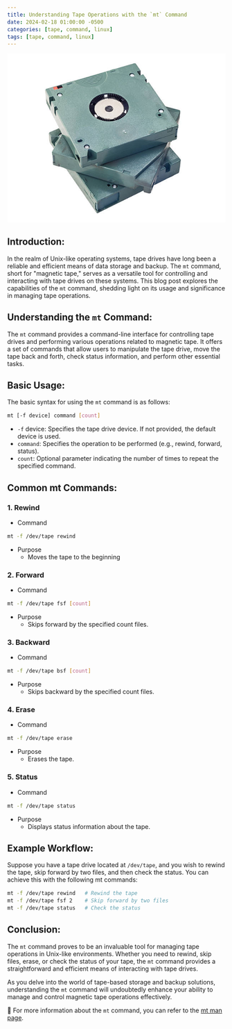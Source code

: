 ```yaml
---
title: Understanding Tape Operations with the `mt` Command
date: 2024-02-18 01:00:00 -0500
categories: [tape, command, linux]
tags: [tape, command, linux]
---
```


![Understanding Tape Operations with the `mt` Command](/assets/img/posts/2024/understanding_mt_command/understanding_mt_command.jpg)


## Introduction:

In the realm of Unix-like operating systems, tape drives have long been a reliable and efficient means of data storage and backup. The `mt` command, short for "magnetic tape," serves as a versatile tool for controlling and interacting with tape drives on these systems. This blog post explores the capabilities of the `mt` command, shedding light on its usage and significance in managing tape operations.

## Understanding the `mt` Command:

The `mt` command provides a command-line interface for controlling tape drives and performing various operations related to magnetic tape. It offers a set of commands that allow users to manipulate the tape drive, move the tape back and forth, check status information, and perform other essential tasks.

## Basic Usage:

The basic syntax for using the `mt` command is as follows:

```bash
mt [-f device] command [count]
```

- `-f` device: Specifies the tape drive device. If not provided, the default device is used.
- `command`: Specifies the operation to be performed (e.g., rewind, forward, status).
- `count`: Optional parameter indicating the number of times to repeat the specified command.

## Common mt Commands:

### 1. Rewind
- Command
```bash
mt -f /dev/tape rewind
```
- Purpose
  - Moves the tape to the beginning

### 2. Forward
- Command
```bash
mt -f /dev/tape fsf [count]
```
- Purpose
  - Skips forward by the specified count files.

### 3. Backward
- Command
```bash
mt -f /dev/tape bsf [count]
```
- Purpose
  - Skips backward by the specified count files.

### 4. Erase
- Command
```bash
mt -f /dev/tape erase
```
- Purpose
  - Erases the tape.

### 5. Status
- Command
```bash
mt -f /dev/tape status
```
- Purpose
  - Displays status information about the tape.


## Example Workflow:

Suppose you have a tape drive located at `/dev/tape`, and you wish to rewind the tape, skip forward by two files, and then check the status. You can achieve this with the following mt commands:


```bash
mt -f /dev/tape rewind   # Rewind the tape
mt -f /dev/tape fsf 2    # Skip forward by two files
mt -f /dev/tape status   # Check the status
```

## Conclusion:

The `mt` command proves to be an invaluable tool for managing tape operations in Unix-like environments. Whether you need to rewind, skip files, erase, or check the status of your tape, the `mt` command provides a straightforward and efficient means of interacting with tape drives.

As you delve into the world of tape-based storage and backup solutions, understanding the `mt` command will undoubtedly enhance your ability to manage and control magnetic tape operations effectively.


📝 For more information about the `mt` command, you can refer to the [mt man page](https://linux.die.net/man/1/mt).
